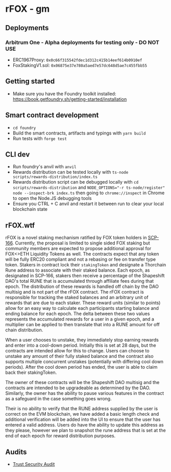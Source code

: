 # rFOX - gm

## Deployments

### Arbitrum One - Alpha deployments for testing only - DO NOT USE

- ERC1967Proxy: `0x0c66f315542fdec1d312c415b14eef614b0910ef`
- FoxStakingV1.sol: `0x06875e37e780a5aed7e57dc648d5ae7c455fbb55`

## Getting started

- Make sure you have the Foundry toolkit installed: https://book.getfoundry.sh/getting-started/installation

## Smart contract development

- `cd foundry`
- Build the smart contracts, artifacts and typings with `yarn build`
- Run tests with `forge test`

## CLI dev

- Run foundry's anvil with `anvil`
- Rewards distribution can be tested locally with `ts-node scripts/rewards-distribution/index.ts`
- Rewards distribution script can be debugged locally with `cd scripts/rewards-distribution` and `NODE_OPTIONS="-r ts-node/register" node --inspect-brk index.ts` then going to `chrome://inspect` in Chrome to open the Node.JS debugging tools
- Ensure you CTRL + C anvil and restart it between run to clear your local blockchain state

## rFOX.wtf

rFOX is a novel staking mechanism ratified by FOX token holders in [SCP-166](https://snapshot.org/#/shapeshiftdao.eth/proposal/0x0bb84bdf838fb90da922ce62293336bf7c0c67a9a1d6fe451ffaa29284722f9f). Currently, the proposal is limited to single sided FOX staking but community members are expected to propose additional approval for FOX<>ETH Liquidity Tokens as well. The contracts expect that any token
will be fully ERC20 compliant and not a rebasing or fee on transfer type token. Stakers in contract lock their `stakingToken` and designate a Thorchain Rune address to associate with their staked balance. Each epoch, as designated in SCP-166, stakers then receive a percentage of the Shapeshift DAO's total RUNE that is accumulated through affiliate fees during that epoch. The distribution of these rewards is handled off chain by the DAO multisig and is not part of the rFOX contract. The rFOX contract is responsible for tracking the staked balances and an arbitrary unit of rewards that are due to each staker. These reward units (similar to points) allow for an easy way to calculate each participants starting balance and ending balance for each epoch. The delta between these two values represents the accumulated rewards for a user
in a given epoch, and a multiplier can be applied to then translate that into a RUNE amount for off chain distribution.

When a user chooses to unstake, they immediately stop earning rewards and enter into a cool-down period. Initially this is set at 28 days, but the contracts are intended allow for this to change. Users can choose to unstake any amount of their fully staked balance and the contract also supports multiple concurrent unstakes (potentially with differing cool down periods). After the cool down period has ended, the user
is able to claim back their stakingToken.

The owner of these contracts will be the Shapeshift DAO multisig and the contracts are intended to be upgradeable as determined by the DAO. Similarly, the owner has the ability to pause various features in the contract as a safeguard in the case something goes wrong.

Their is no ability to verify that the RUNE address supplied by the user is correct on the EVM blockchain, we have added a basic length check and additional verification will be added into the UI to ensure that the user has entered a valid address. Users do have the ability to update this address as they please, however we plan to snapshot the rune address that is set at the end of each epoch for reward distribution purposes.

## Audits

- [Trust Security Audit](./audits/rFOX_v02.pdf)
